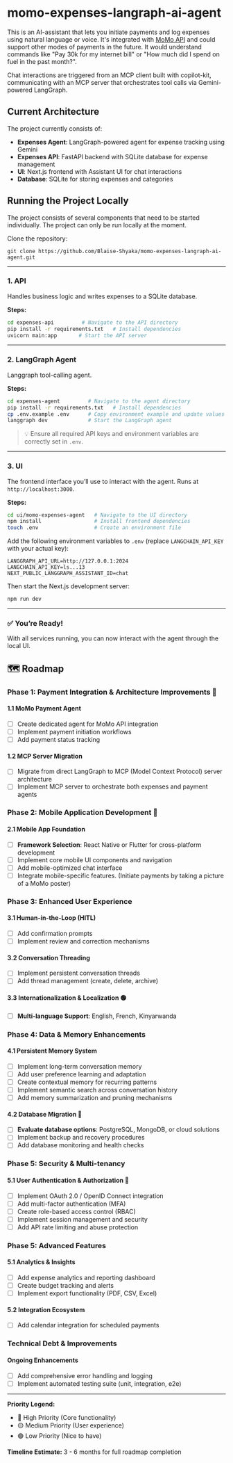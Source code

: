 # momo-expenses-langraph-ai-agent

This is an AI-assistant that lets you initiate payments and log expenses using natural language or voice.
It's integrated with [MoMo API](https://momodeveloper.mtn.com/) and could support other modes of payments in the future.
It would understand commands like "Pay 30k for my internet bill" or "How much did I spend on fuel in the past month?".

Chat interactions are triggered from an MCP client built with copilot-kit, communicating with an MCP server that orchestrates tool calls via Gemini-powered LangGraph.

## Current Architecture

The project currently consists of:
- **Expenses Agent**: LangGraph-powered agent for expense tracking using Gemini
- **Expenses API**: FastAPI backend with SQLite database for expense management
- **UI**: Next.js frontend with Assistant UI for chat interactions
- **Database**: SQLite for storing expenses and categories

## Running the Project Locally

The project consists of several components that need to be started individually. The project can only be run locally at the moment.

Clone the repository:
```shell
git clone https://github.com/Blaise-Shyaka/momo-expenses-langraph-ai-agent.git
```

---

### 1. API

Handles business logic and writes expenses to a SQLite database.

**Steps:**

```bash
cd expenses-api         # Navigate to the API directory
pip install -r requirements.txt   # Install dependencies
uvicorn main:app       # Start the API server
```

---

### 2. LangGraph Agent

Langgraph tool-calling agent.

**Steps:**

```bash
cd expenses-agent         # Navigate to the agent directory
pip install -r requirements.txt   # Install dependencies
cp .env.example .env      # Copy environment example and update values
langgraph dev             # Start the LangGraph agent
```

> 💡 Ensure all required API keys and environment variables are correctly set in `.env`.

---

### 3. UI

The frontend interface you’ll use to interact with the agent. Runs at `http://localhost:3000`.

**Steps:**

```bash
cd ui/momo-expenses-agent   # Navigate to the UI directory
npm install                 # Install frontend dependencies
touch .env                  # Create an environment file
```

Add the following environment variables to `.env` (replace `LANGCHAIN_API_KEY` with your actual key):

```
LANGGRAPH_API_URL=http://127.0.0.1:2024
LANGCHAIN_API_KEY=ls...13
NEXT_PUBLIC_LANGGRAPH_ASSISTANT_ID=chat
```

Then start the Next.js development server:

```bash
npm run dev
```

---

### ✅ You’re Ready!

With all services running, you can now interact with the agent through the local UI.

## 🗺️ Roadmap

### Phase 1: Payment Integration & Architecture Improvements 🔴

#### 1.1 MoMo Payment Agent
- [ ] Create dedicated agent for MoMo API integration
- [ ] Implement payment initiation workflows
- [ ] Add payment status tracking

#### 1.2 MCP Server Migration
- [ ] Migrate from direct LangGraph to MCP (Model Context Protocol) server architecture
- [ ] Implement MCP server to orchestrate both expenses and payment agents

### Phase 2: Mobile Application Development 🔴

#### 2.1 Mobile App Foundation
- [ ] **Framework Selection**: React Native or Flutter for cross-platform development
- [ ] Implement core mobile UI components and navigation
- [ ] Add mobile-optimized chat interface 
- [ ] Integrate mobile-specific features. (Initiate payments by taking a picture of a MoMo poster)

### Phase 3: Enhanced User Experience

#### 3.1 Human-in-the-Loop (HITL)
- [ ] Add confirmation prompts
- [ ] Implement review and correction mechanisms

#### 3.2 Conversation Threading
- [ ] Implement persistent conversation threads
- [ ] Add thread management (create, delete, archive)

#### 3.3 Internationalization & Localization 🟢
- [ ] **Multi-language Support**: English, French, Kinyarwanda

### Phase 4: Data & Memory Enhancements

#### 4.1 Persistent Memory System
- [ ] Implement long-term conversation memory
- [ ] Add user preference learning and adaptation
- [ ] Create contextual memory for recurring patterns
- [ ] Implement semantic search across conversation history
- [ ] Add memory summarization and pruning mechanisms

#### 4.2 Database Migration 🔴
- [ ] **Evaluate database options**: PostgreSQL, MongoDB, or cloud solutions
- [ ] Implement backup and recovery procedures
- [ ] Add database monitoring and health checks

### Phase 5: Security & Multi-tenancy

#### 5.1 User Authentication & Authorization 🔴
- [ ] Implement OAuth 2.0 / OpenID Connect integration
- [ ] Add multi-factor authentication (MFA)
- [ ] Create role-based access control (RBAC)
- [ ] Implement session management and security
- [ ] Add API rate limiting and abuse protection

### Phase 5: Advanced Features

#### 5.1 Analytics & Insights
- [ ] Add expense analytics and reporting dashboard
- [ ] Create budget tracking and alerts
- [ ] Implement export functionality (PDF, CSV, Excel)

#### 5.2 Integration Ecosystem
- [ ] Add calendar integration for scheduled payments

### Technical Debt & Improvements

#### Ongoing Enhancements
- [ ] Add comprehensive error handling and logging
- [ ] Implement automated testing suite (unit, integration, e2e)

---

**Priority Legend:**
- 🔴 High Priority (Core functionality)
- 🟡 Medium Priority (User experience)
- 🟢 Low Priority (Nice to have)

**Timeline Estimate:** 3 - 6 months for full roadmap completion
